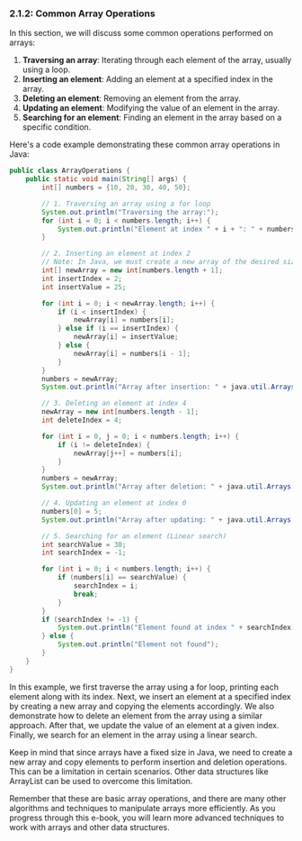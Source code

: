 ### 2.1.2: Common Array Operations

In this section, we will discuss some common operations performed on arrays:

1. **Traversing an array**: Iterating through each element of the array, usually using a loop.
2. **Inserting an element**: Adding an element at a specified index in the array.
3. **Deleting an element**: Removing an element from the array.
4. **Updating an element**: Modifying the value of an element in the array.
5. **Searching for an element**: Finding an element in the array based on a specific condition.

Here's a code example demonstrating these common array operations in Java:

```java
public class ArrayOperations {
    public static void main(String[] args) {
        int[] numbers = {10, 20, 30, 40, 50};

        // 1. Traversing an array using a for loop
        System.out.println("Traversing the array:");
        for (int i = 0; i < numbers.length; i++) {
            System.out.println("Element at index " + i + ": " + numbers[i]);
        }

        // 2. Inserting an element at index 2
        // Note: In Java, we must create a new array of the desired size and copy elements accordingly.
        int[] newArray = new int[numbers.length + 1];
        int insertIndex = 2;
        int insertValue = 25;

        for (int i = 0; i < newArray.length; i++) {
            if (i < insertIndex) {
                newArray[i] = numbers[i];
            } else if (i == insertIndex) {
                newArray[i] = insertValue;
            } else {
                newArray[i] = numbers[i - 1];
            }
        }
        numbers = newArray;
        System.out.println("Array after insertion: " + java.util.Arrays.toString(numbers));

        // 3. Deleting an element at index 4
        newArray = new int[numbers.length - 1];
        int deleteIndex = 4;

        for (int i = 0, j = 0; i < numbers.length; i++) {
            if (i != deleteIndex) {
                newArray[j++] = numbers[i];
            }
        }
        numbers = newArray;
        System.out.println("Array after deletion: " + java.util.Arrays.toString(numbers));

        // 4. Updating an element at index 0
        numbers[0] = 5;
        System.out.println("Array after updating: " + java.util.Arrays.toString(numbers));

        // 5. Searching for an element (Linear search)
        int searchValue = 30;
        int searchIndex = -1;

        for (int i = 0; i < numbers.length; i++) {
            if (numbers[i] == searchValue) {
                searchIndex = i;
                break;
            }
        }
        if (searchIndex != -1) {
            System.out.println("Element found at index " + searchIndex);
        } else {
            System.out.println("Element not found");
        }
    }
}
```
In this example, we first traverse the array using a for loop, printing each element along with its index. Next, we insert an element at a specified index by creating a new array and copying the elements accordingly. We also demonstrate how to delete an element from the array using a similar approach. After that, we update the value of an element at a given index. Finally, we search for an element in the array using a linear search.

Keep in mind that since arrays have a fixed size in Java, we need to create a new array and copy elements to perform insertion and deletion operations. This can be a limitation in certain scenarios. Other data structures like ArrayList can be used to overcome this limitation.

Remember that these are basic array operations, and there are many other algorithms and techniques to manipulate arrays more efficiently. As you progress through this e-book, you will learn more advanced techniques to work with arrays and other data structures.
